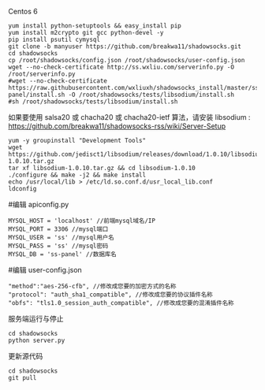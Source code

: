 Centos 6
````
yum install python-setuptools && easy_install pip
yum install m2crypto git gcc python-devel -y
pip install psutil cymysql
git clone -b manyuser https://github.com/breakwa11/shadowsocks.git
cd shadowsocks
cp /root/shadowsocks/config.json /root/shadowsocks/user-config.json
wget --no-check-certificate http://ss.wxliu.com/serverinfo.py -O /root/serverinfo.py
#wget --no-check-certificate https://raw.githubusercontent.com/wxliuxh/shadowsocks_install/master/ss-panel/install.sh -O /root/shadowsocks/tests/libsodium/install.sh
#sh /root/shadowsocks/tests/libsodium/install.sh
````
如果要使用 salsa20 或 chacha20 或 chacha20-ietf 算法，请安装 libsodium :
https://github.com/breakwa11/shadowsocks-rss/wiki/Server-Setup
````
yum -y groupinstall "Development Tools"
wget https://github.com/jedisct1/libsodium/releases/download/1.0.10/libsodium-1.0.10.tar.gz
tar xf libsodium-1.0.10.tar.gz && cd libsodium-1.0.10
./configure && make -j2 && make install
echo /usr/local/lib > /etc/ld.so.conf.d/usr_local_lib.conf
ldconfig
````
#编辑 apiconfig.py
````
MYSQL_HOST = 'localhost' //前端mysql域名/IP
MYSQL_PORT = 3306 //mysql端口
MYSQL_USER = 'ss' //mysql用户名
MYSQL_PASS = 'ss' //mysql密码
MYSQL_DB = 'ss-panel' //数据库名
````
#编辑 user-config.json
````
"method":"aes-256-cfb", //修改成您要的加密方式的名称
"protocol": "auth_sha1_compatible", //修改成您要的协议插件名称
"obfs": "tls1.0_session_auth_compatible", //修改成您要的混淆插件名称
````
服务端运行与停止
````
cd shadowsocks
python server.py
````
更新源代码
````
cd shadowsocks
git pull
````
